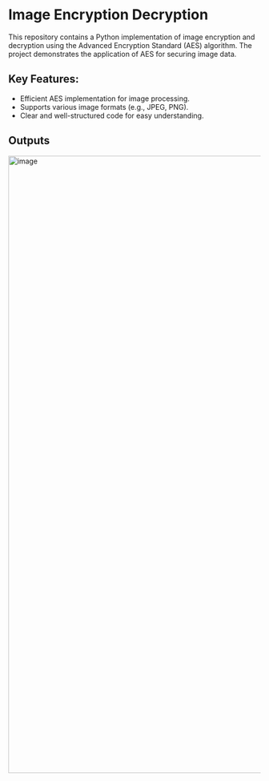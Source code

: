 # Image Encryption Decryption

This repository contains a Python implementation of image encryption and decryption using the Advanced Encryption Standard (AES) algorithm. The project demonstrates the application of AES for securing image data.

## Key Features:

- Efficient AES implementation for image processing.
- Supports various image formats (e.g., JPEG, PNG).
- Clear and well-structured code for easy understanding.


## Outputs 

<img width="1233" alt="image" src="https://github.com/user-attachments/assets/6a96464f-a7be-4963-bb37-67c7d74fb1b4">



